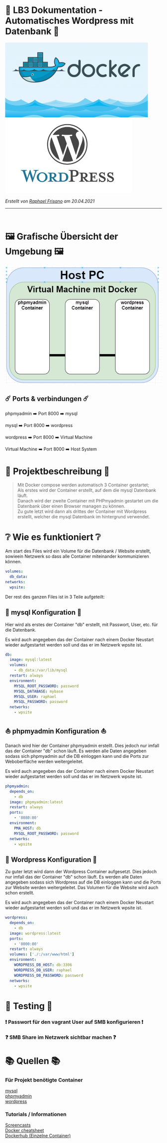 # 📑 LB3 Dokumentation - Automatisches Wordpress mit Datenbank 📑
<p align="left">
  <img height = "240" src="./media/docker.png">
  <img height = "240" src="./media/wordpress.png">
</p>

_Erstellt von [Raphael Frisano](https://github.com/RaphaelFrisano) am 20.04.2021_

---
<br>

# 🖼️ Grafische Übersicht der Umgebung 🖼️

<img src="./media/network.png">

<h2>☄️ Ports & verbindungen ☄️</h2>
<p>
phpmyadmin ➡️ Port 8000 ➡️ mysql
</p>
<p>
mysql ➡️ Port 8000 ➡️ wordpress
</p>
<p>
wordpress ➡️ Port 8000 ➡️ Virtual Machine
</p>
<p>
Virtual Machine ➡️ Port 8000 ➡️ Host System
</p>


# 📜 Projektbeschreibung 📜
> Mit Docker compose werden automatisch 3 Container gestartet;<br>
> Als erstes wird der Container erstellt, auf dem die mysql Datenbank läuft.<br>
> Danach wird der zweite Container mit PHPmyadmin gestartet um die Datenbank über einen Browser managen zu können.<br>
> Zu gute letzt wird dann als drittes der Container mit Wordpress erstellt, welcher die mysql Datenbank im hintergrund verwendet.

# ❔ Wie es funktioniert ❔
Am start des Files wird ein Volume für die Datenbank / Website erstellt, sowieein Netzwerk so dass alle Container miteinander kommunizieren können.
```yml
volumes:
  db_data:
networks:
  wpsite:
```

Der rest des ganzen Files ist in 3 Teile aufgeteilt:

<h2>🐬 mysql Konfiguration 🐬</h2>
Hier wird als erstes der Container "db" erstellt, mit Passwort, User, etc. für die Datenbank.

Es wird auch angegeben das der Container nach einem Docker Neustart wieder aufgestartet werden soll und das er im Netzwerk wpsite ist.

```yml
db:
  image: mysql:latest
  volumes:
    - db_data:/var/lib/mysql
  restart: always
  environment:
    MYSQL_ROOT_PASSWORD: password
    MYSQL_DATABASE: mybase
    MYSQL_USER: raphael
    MYSQL_PASSWORD: password
  networks:
    - wpsite
```

<h2>⛵ phpmyadmin Konfiguration ⛵</h2>
Danach wird hier der Container phpmyadmin erstellt. Dies jedoch nur imfall das der Container "db" schon läuft. Es werden alle Daten angegeben sodass sich phpmyadmin auf die DB einloggen kann und die Ports zur Weboberfläche werden weitergeleitet.

Es wird auch angegeben das der Container nach einem Docker Neustart wieder aufgestartet werden soll und das er im Netzwerk wpsite ist.

```yml
phpmyadmin:
  depends_on:
    - db
  image: phpmyadmin:latest
  restart: always
  ports:
    - '8080:80'
  environment:
    PMA_HOST: db
    MYSQL_ROOT_PASSWORD: password
  networks:
    - wpsite
```

<h2>📰 Wordpress Konfiguration 📰</h2>
Zu guter letzt wird dann der Wordpress Container aufgesetzt. Dies jedoch nur imfall das der Container "db" schon läuft. Es werden alle Daten angegeben sodass sich Wordpress auf die DB einloggen kann und die Ports zur Website werden weitergeleitet.
Das Volumen für die Website wird auch schon erstellt.

Es wird auch angegeben das der Container nach einem Docker Neustart wieder aufgestartet werden soll und das er im Netzwerk wpsite ist.

```yml
wordpress:
  depends_on:
    - db
  image: wordpress:latest
  ports:
    - '8000:80'
  restart: always
  volumes: ['./:/var/www/html']
  environment:
    WORDPRESS_DB_HOST: db:3306
    WORDPRESS_DB_USER: raphael
    WORDPRESS_DB_PASSWORD: password
  networks:
    - wpsite
```


# 🔧 Testing 🔧
<h3>❗ Passwort für den vagrant User auf SMB konfigurieren ❗</h3>

<h3>❓ SMB Share im Netzwerk sichtbar machen ❓</h3>


# 📚 Quellen 📚
<h3>Für Projekt benötigte Container</h3>

[mysql](https://hub.docker.com/_/mysql)<br>
[phpmyadmin](https://hub.docker.com/_/phpmyadmin)<br>
[wordpress](https://hub.docker.com/_/wordpress)<br>

<h3>Tutorials / Informationen</h3>

[Screencasts](https://www.nanoo.tv/link/v/DDKjuKJG)<br>
[Docker cheatsheet](https://tbzedu.sharepoint.com/sites/M300_Documents/Freigegebene%20Dokumente/Forms/AllItems.aspx?id=%2Fsites%2FM300%5FDocuments%2FFreigegebene%20Dokumente%2Fcheat%2Dsheet%2Dv2%2Epdf&parent=%2Fsites%2FM300%5FDocuments%2FFreigegebene%20Dokumente&p=true&originalPath=aHR0cHM6Ly90YnplZHUuc2hhcmVwb2ludC5jb20vOmI6L3MvTTMwMF9Eb2N1bWVudHMvRVJZLUdwRjR3V2hKdEJJSV8tV0htSmtCNURPRWVZTkNfNExxa0tVSlRGSnlCdz9ydGltZT1jU3RweGNBRDJVZw)<br>
[Dockerhub (Einzelne Container)](https://hub.docker.com/)